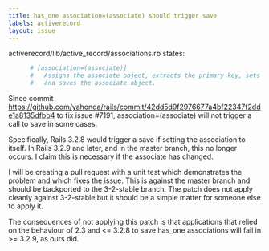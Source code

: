 ```yaml
---
title: has_one association=(associate) should trigger save
labels: activerecord
layout: issue
---
```


activerecord/lib/active_record/associations.rb states:

``` ruby
      # [association=(associate)]
      #   Assigns the associate object, extracts the primary key, sets it as the foreign key,
      #   and saves the associate object.
```

Since commit https://github.com/yahonda/rails/commit/42dd5d9f2976677a4bf22347f2dde1a8135dfbb4 to fix issue #7191, association=(associate) will not trigger a call to save in some cases.

Specifically, Rails 3.2.8 would trigger a save if setting the association to itself. In Rails 3.2.9 and later, and in the master branch, this no longer occurs. I claim this is necessary if the associate has changed.

I will be creating a pull request with a unit test which demonstrates the problem and which fixes the issue. This is against the master branch and should be backported to the 3-2-stable branch. The patch does not apply cleanly against 3-2-stable but it should be a simple matter for someone else to apply it.

The consequences of not applying this patch is that applications that relied on the behaviour of 2.3 and <= 3.2.8 to save has_one associations will fail in >= 3.2.9, as ours did.

